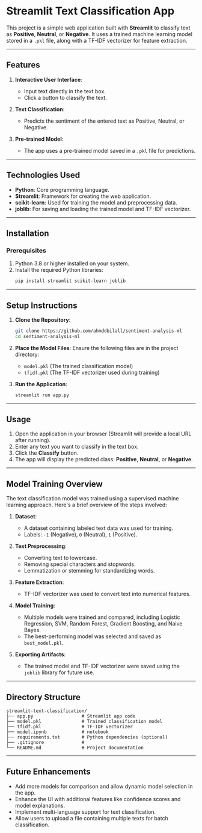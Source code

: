 # **Streamlit Text Classification App**

This project is a simple web application built with **Streamlit** to classify text as **Positive**, **Neutral**, or **Negative**. It uses a trained machine learning model stored in a `.pkl` file, along with a TF-IDF vectorizer for feature extraction.

---

## **Features**

1. **Interactive User Interface**:

   - Input text directly in the text box.
   - Click a button to classify the text.

2. **Text Classification**:

   - Predicts the sentiment of the entered text as Positive, Neutral, or Negative.

3. **Pre-trained Model**:
   - The app uses a pre-trained model saved in a `.pkl` file for predictions.

---

## **Technologies Used**

- **Python**: Core programming language.
- **Streamlit**: Framework for creating the web application.
- **scikit-learn**: Used for training the model and preprocessing data.
- **joblib**: For saving and loading the trained model and TF-IDF vectorizer.

---

## **Installation**

### **Prerequisites**

1. Python 3.8 or higher installed on your system.
2. Install the required Python libraries:
   ```bash
   pip install streamlit scikit-learn joblib
   ```

---

## **Setup Instructions**

1. **Clone the Repository**:

   ```bash
   git clone https://github.com/ahmddbilall/sentiment-analysis-ml
   cd sentiment-analysis-ml
   ```

2. **Place the Model Files**:
   Ensure the following files are in the project directory:

   - `model.pkl` (The trained classification model)
   - `tfidf.pkl` (The TF-IDF vectorizer used during training)

3. **Run the Application**:
   ```bash
   streamlit run app.py
   ```

---

## **Usage**

1. Open the application in your browser (Streamlit will provide a local URL after running).
2. Enter any text you want to classify in the text box.
3. Click the **Classify** button.
4. The app will display the predicted class: **Positive**, **Neutral**, or **Negative**.

---

## **Model Training Overview**

The text classification model was trained using a supervised machine learning approach. Here's a brief overview of the steps involved:

1. **Dataset**:

   - A dataset containing labeled text data was used for training.
   - Labels: `-1` (Negative), `0` (Neutral), `1` (Positive).

2. **Text Preprocessing**:

   - Converting text to lowercase.
   - Removing special characters and stopwords.
   - Lemmatization or stemming for standardizing words.

3. **Feature Extraction**:

   - TF-IDF vectorizer was used to convert text into numerical features.

4. **Model Training**:

   - Multiple models were trained and compared, including Logistic Regression, SVM, Random Forest, Gradient Boosting, and Naive Bayes.
   - The best-performing model was selected and saved as `best_model.pkl`.

5. **Exporting Artifacts**:
   - The trained model and TF-IDF vectorizer were saved using the `joblib` library for future use.

---

## **Directory Structure**

```plaintext
streamlit-text-classification/
├── app.py                  # Streamlit app code
├── model.pkl               # Trained classification model
├── tfidf.pkl               # TF-IDF vectorizer
├── model.ipynb             # notebook
├── requirements.txt        # Python dependencies (optional)
├── .gitignore              #
└── README.md               # Project documentation
```

---

## **Future Enhancements**

- Add more models for comparison and allow dynamic model selection in the app.
- Enhance the UI with additional features like confidence scores and model explanations.
- Implement multi-language support for text classification.
- Allow users to upload a file containing multiple texts for batch classification.
